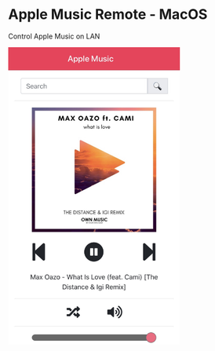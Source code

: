 # Apple Music Remote - MacOS
Control Apple Music on LAN

<img src='./AppleMusicWeb.jpg' width=350px>